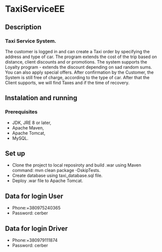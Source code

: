 # TaxiServiceEE

## Description
### Taxi Service System. 
The customer is logged in and can create a Taxi order by specifying the address and type of car. The program extends the cost of the trip based on distance, client discounts and or promotions. The system supports the Loyalty program - extends the discount depending on sad random sums. You can also apply special offers. After confirmation by the Customer, the System is still free of charge, according to the type of car. After that the Client supports, we will find Taxes and if the time of recovery.

## Instalation and running

### Prerequisites
- JDK, JRE 8 or later,
- Apache Maven,
- Apache Tomcat,
- MySQL.

## Set up
- Clone the project to local reposiroty and build .war using Maven command: mvn clean package -DskipTests.
- Create database using taxi_database.sql file. 
- Deploy .war file to Apache Tomcat.

## Data for login User
- Phone:+380975240365
- Password: cerber

## Data for login Driver
- Phone:+380979111874
- Password: cerber

